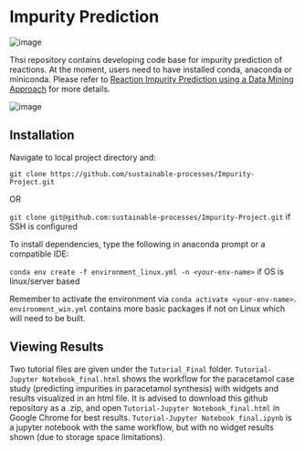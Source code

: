 # Impurity Prediction

![image](https://user-images.githubusercontent.com/45038622/228475249-bfd596ac-26aa-4003-89c5-12cacda9a7bc.png)


Thsi repository contains developing code base for impurity prediction of reactions. At the moment, users need to have installed conda, anaconda or miniconda. Please refer to [Reaction Impurity Prediction using a Data Mining Approach](https://doi.org/10.1002/cmtd.202200062) for more details.

![image](https://user-images.githubusercontent.com/45038622/228474130-a4f942c1-41fb-4860-800b-fd05779b9cf2.png)



## Installation

Navigate to local project directory and:

`git clone https://github.com/sustainable-processes/Impurity-Project.git` 

OR

`git clone git@github.com:sustainable-processes/Impurity-Project.git` if SSH is configured

To install dependencies, type the following in anaconda prompt or a compatible IDE:

`conda env create -f environment_linux.yml -n <your-env-name>` if OS is linux/server based

Remember to activate the environment via `conda activate <your-env-name>`. `environment_win.yml` contains more basic packages if not on Linux which will need to be built.

## Viewing Results

Two tutorial files are given under the `Tutorial_Final` folder. `Tutorial-Jupyter Notebook_final.html` shows the workflow for the paracetamol case study (predicting impurities in paracetamol synthesis) with widgets and results visualized in an html file. It is advised to download this github repository as a .zip, and open `Tutorial-Jupyter Notebook_final.html` in Google Chrome for best results. `Tutorial-Jupyter Notebook_final.ipynb` is a jupyter notebook with the same workflow, but with no widget results shown (due to storage space limitations).
